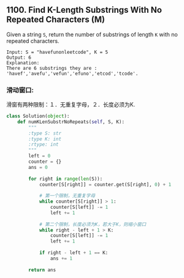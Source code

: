 ## 1100. Find K-Length Substrings With No Repeated Characters (M)

Given a string `S`, return the number of substrings of length `K` with no repeated characters.

```
Input: S = "havefunonleetcode", K = 5
Output: 6
Explanation: 
There are 6 substrings they are : 'havef','avefu','vefun','efuno','etcod','tcode'.
```



### 滑动窗口:

滑窗有两种限制：１．无重复字母，２．长度必须为K.

```python
class Solution(object):
    def numKLenSubstrNoRepeats(self, S, K):
        """
        :type S: str
        :type K: int
        :rtype: int
        """
        left = 0
        counter = {}
        ans = 0
        
        for right in range(len(S)):
            counter[S[right]] = counter.get(S[right], 0) + 1
            
            # 第一个限制，无重复字母
            while counter[S[right]] > 1:
                counter[S[left]] -= 1
                left += 1
                
            # 第二个限制，长度必须为K，若大于K，则缩小窗口
            while right - left + 1 > K:
                counter[S[left]] -= 1
                left += 1
                
            if right - left + 1 == K:
                ans += 1
        
        return ans 
```

